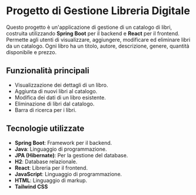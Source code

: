 # Progetto di Gestione Libreria Digitale

Questo progetto è un'applicazione di gestione di un catalogo di libri, costruita utilizzando **Spring Boot** per il backend e **React** per il frontend. Permette agli utenti di visualizzare, aggiungere, modificare ed eliminare libri da un catalogo. Ogni libro ha un titolo, autore, descrizione, genere, quantità disponibile e prezzo.

## Funzionalità principali
- Visualizzazione dei dettagli di un libro.
- Aggiunta di nuovi libri al catalogo.
- Modifica dei dati di un libro esistente.
- Eliminazione di libri dal catalogo.
- Barra di ricerca per i libri.

## Tecnologie utilizzate
- **Spring Boot**: Framework per il backend.
- **Java**: Linguaggio di programmazione.
- **JPA (Hibernate)**: Per la gestione del database.
- **H2**: Database relazionale.
- **React**: Libreria per il frontend.
- **JavaScript**: Linguaggio di programmazione.
- **HTML**: Linguaggio di markup.
- **Tailwind CSS**

